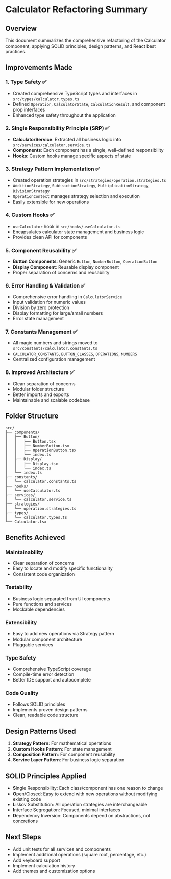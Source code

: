 # Calculator Refactoring Summary

## Overview
This document summarizes the comprehensive refactoring of the Calculator component, applying SOLID principles, design patterns, and React best practices.

## Improvements Made

### 1. **Type Safety** ✅
- Created comprehensive TypeScript types and interfaces in `src/types/calculator.types.ts`
- Defined `Operation`, `CalculatorState`, `CalculationResult`, and component prop interfaces
- Enhanced type safety throughout the application

### 2. **Single Responsibility Principle (SRP)** ✅
- **CalculatorService**: Extracted all business logic into `src/services/calculator.service.ts`
- **Components**: Each component has a single, well-defined responsibility
- **Hooks**: Custom hooks manage specific aspects of state

### 3. **Strategy Pattern Implementation** ✅
- Created operation strategies in `src/strategies/operation.strategies.ts`
- `AdditionStrategy`, `SubtractionStrategy`, `MultiplicationStrategy`, `DivisionStrategy`
- `OperationContext` manages strategy selection and execution
- Easily extensible for new operations

### 4. **Custom Hooks** ✅
- `useCalculator` hook in `src/hooks/useCalculator.ts`
- Encapsulates calculator state management and business logic
- Provides clean API for components

### 5. **Component Reusability** ✅
- **Button Components**: Generic `Button`, `NumberButton`, `OperationButton`
- **Display Component**: Reusable display component
- Proper separation of concerns and reusability

### 6. **Error Handling & Validation** ✅
- Comprehensive error handling in `CalculatorService`
- Input validation for numeric values
- Division by zero protection
- Display formatting for large/small numbers
- Error state management

### 7. **Constants Management** ✅
- All magic numbers and strings moved to `src/constants/calculator.constants.ts`
- `CALCULATOR_CONSTANTS`, `BUTTON_CLASSES`, `OPERATIONS`, `NUMBERS`
- Centralized configuration management

### 8. **Improved Architecture** ✅
- Clean separation of concerns
- Modular folder structure
- Better imports and exports
- Maintainable and scalable codebase

## Folder Structure
```
src/
├── components/
│   ├── Button/
│   │   ├── Button.tsx
│   │   ├── NumberButton.tsx
│   │   ├── OperationButton.tsx
│   │   └── index.ts
│   ├── Display/
│   │   ├── Display.tsx
│   │   └── index.ts
│   └── index.ts
├── constants/
│   └── calculator.constants.ts
├── hooks/
│   └── useCalculator.ts
├── services/
│   └── calculator.service.ts
├── strategies/
│   └── operation.strategies.ts
├── types/
│   └── calculator.types.ts
└── Calculator.tsx
```

## Benefits Achieved

### **Maintainability**
- Clear separation of concerns
- Easy to locate and modify specific functionality
- Consistent code organization

### **Testability**
- Business logic separated from UI components
- Pure functions and services
- Mockable dependencies

### **Extensibility**
- Easy to add new operations via Strategy pattern
- Modular component architecture
- Pluggable services

### **Type Safety**
- Comprehensive TypeScript coverage
- Compile-time error detection
- Better IDE support and autocomplete

### **Code Quality**
- Follows SOLID principles
- Implements proven design patterns
- Clean, readable code structure

## Design Patterns Used

1. **Strategy Pattern**: For mathematical operations
2. **Custom Hooks Pattern**: For state management
3. **Composition Pattern**: For component reusability
4. **Service Layer Pattern**: For business logic separation

## SOLID Principles Applied

- **S**ingle Responsibility: Each class/component has one reason to change
- **O**pen/Closed: Easy to extend with new operations without modifying existing code
- **L**iskov Substitution: All operation strategies are interchangeable
- **I**nterface Segregation: Focused, minimal interfaces
- **D**ependency Inversion: Components depend on abstractions, not concretions

## Next Steps
- Add unit tests for all services and components
- Implement additional operations (square root, percentage, etc.)
- Add keyboard support
- Implement calculation history
- Add themes and customization options